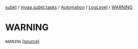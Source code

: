 [subkt](../../../index.md) / [myaa.subkt.tasks](../../index.md) / [Automation](../index.md) / [LogLevel](index.md) / [WARNING](./-w-a-r-n-i-n-g.md)

# WARNING

`WARNING` [(source)](https://github.com/Myaamori/SubKt/blob/0.1.11/src/main/kotlin/myaa/subkt/tasks/asstasks.kt#L687)